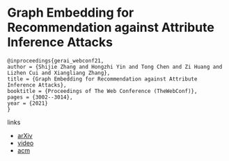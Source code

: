 # Graph Embedding for Recommendation against Attribute Inference Attacks

```
@inproceedings{gerai_webconf21,
author = {Shijie Zhang and Hongzhi Yin and Tong Chen and Zi Huang and Lizhen Cui and Xiangliang Zhang},
title = {Graph Embedding for Recommendation against Attribute Inference Attacks},
booktitle = {Proceedings of The Web Conference (TheWebConf)},
pages = {3002--3014},
year = {2021}
}
```

links
- [arXiv](https://arxiv.org/abs/2101.12549)
- [video](https://www.youtube.com/watch?v=hymbV0bDYBw)
- [acm](https://dl.acm.org/doi/10.1145/3442381.3449813)